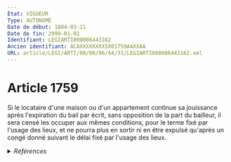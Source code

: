 ```yaml
---
État: VIGUEUR
Type: AUTONOME
Date de début: 1804-03-21
Date de fin: 2999-01-01
Identifiant: LEGIARTI000006443162
Ancien identifiant: ACAXXXXXXXX5X01759AAXXAA
URL: article/LEGI/ARTI/00/00/06/44/31/LEGIARTI000006443162.xml
---
```


<h1>Article 1759</h1>

Si le locataire d'une maison ou d'un appartement continue sa jouissance après
l'expiration du bail par écrit, sans opposition de la part du bailleur, il sera
censé les occuper aux mêmes conditions, pour le terme fixé par l'usage des
lieux, et ne pourra plus en sortir ni en être expulsé qu'après un congé donné
suivant le délai fixé par l'usage des lieux.


<details>
  <summary><em>Références</em></summary>

  <h2>Références faites par l'article</h2>
  
  <ul>
    <li>
      CODIFICATION source Loi 1804-03-07
    </li>
    <li>
      CREATION source Loi 1804-03-07 promulguée le 17 mars 1804
    </li>
  </ul>
</details>
